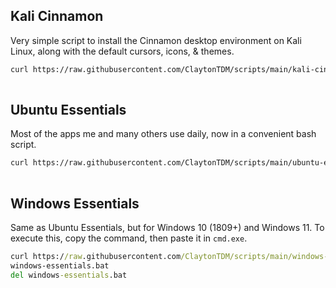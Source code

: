 ## Kali Cinnamon
Very simple script to install the Cinnamon desktop environment on Kali Linux, along with the default cursors, icons, & themes.
```bash
curl https://raw.githubusercontent.com/ClaytonTDM/scripts/main/kali-cinnamon.sh | bash
 
```
## Ubuntu Essentials
Most of the apps me and many others use daily, now in a convenient bash script.
```bash
curl https://raw.githubusercontent.com/ClaytonTDM/scripts/main/ubuntu-essentials.sh | bash
 
```

## Windows Essentials
Same as Ubuntu Essentials, but for Windows 10 (1809+) and Windows 11.
To execute this, copy the command, then paste it in `cmd.exe`.
```cmd
curl https://raw.githubusercontent.com/ClaytonTDM/scripts/main/windows-essentials.bat -o windows-essentials.bat
windows-essentials.bat
del windows-essentials.bat
 
```
